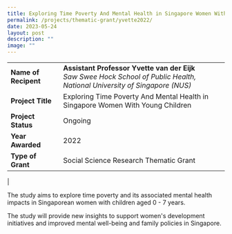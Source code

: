 ```yaml
---
title: Exploring Time Poverty And Mental Health in Singapore Women With Young Children
permalink: /projects/thematic-grant/yvette2022/
date: 2023-05-24
layout: post
description: ""
image: ""
---
```

|  |  |
|---|---|
| **Name of Recipent** | **Assistant Professor Yvette van der Eijk**<br> _Saw Swee Hock School of Public Health, National University of Singapore (NUS)_ |
| **Project Title** | Exploring Time Poverty And Mental Health in Singapore Women With Young Children |
| **Project Status** | Ongoing |
| **Year Awarded** | 2022 |
| **Type of Grant** | Social Science Research Thematic Grant |
|

The study aims to explore time poverty and its associated mental health impacts in Singaporean women with children aged 0 - 7 years.  

The study will provide new insights to support women's development initiatives and improved mental well-being and family policies in Singapore.